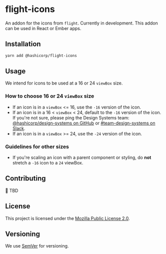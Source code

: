 # flight-icons

An addon for the icons from `flight`. Currently in development. This addon can be used in React or Ember apps.

## Installation

```bash
yarn add @hashicorp/flight-icons
```

## Usage

We intend for icons to be used at a 16 or 24 `viewBox` size.

### How to choose 16 or 24 `viewBox` size

* If an icon is in a `viewBox` <= 16, use the `-16` version of the icon.
* If an icon is in a 16 < `viewBox` < 24, default to the `-16` version of the icon. If you're not sure, please ping the Design Systems team: [@hashicorp/design-systems on GitHub](https://github.com/orgs/hashicorp/teams/design-systems) or [#team-design-systems on Slack](https://app.slack.com/client/T024UT03C/C7KTUHNUS/thread/C7KTUHNUS-1630354922.058700).
* If an icon is in a `viewBox` >= 24, use the `-24` version of the icon.

### Guidelines for other sizes

* If you're scaling an icon with a parent component or styling, do **not** stretch a `-16` icon to a `24` viewBox.

## Contributing

🚧 TBD

## License

This project is licensed under the [Mozilla Public License 2.0](LICENSE.md).

## Versioning

We use [SemVer](http://semver.org/) for versioning.

